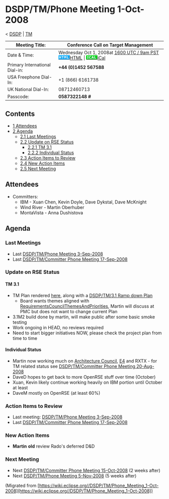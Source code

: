 

DSDP/TM/Phone Meeting 1-Oct-2008
================================

< [DSDP](https://wiki.eclipse.org/DSDP "DSDP")‎ | [TM](./TM "DSDP/TM")

| Meeting Title: | **Conference Call on Target Management** |
| --- | --- |
| Date & Time: | Wednesday Oct 1, 2008at [1600 UTC / 9am PST](http://www.timeanddate.com/worldclock/fixedtime.html?month=10&day=1&year=2008&hour=16&min=00&sec=0&p1=0)   ![Html.gif](./images/Html.gif)[HTML](http://www.google.com/calendar/embed?src=vn70im36r00qeusu8nme50cils@group.calendar.google.com&ctz=Canada/Toronto) \| ![Ical.gif](./images/Ical.gif)[iCal](http://www.google.com/calendar/ical/vn70im36r00qeusu8nme50cils@group.calendar.google.com/public/basic.ics) |
| Primary International Dial-in: | **+44 (0)1452 567588** |
| USA Freephone Dial-In: | +1 (866) 6161738 |
| UK National Dial-In: | 08712460713 |
| Passcode: | **0587322148 #** |

Contents
--------

*   [1 Attendees](#Attendees)
*   [2 Agenda](#Agenda)
    *   [2.1 Last Meetings](#Last-Meetings)
    *   [2.2 Update on RSE Status](#Update-on-RSE-Status)
        *   [2.2.1 TM 3.1](#TM-3.1)
        *   [2.2.2 Individual Status](#Individual-Status)
    *   [2.3 Action Items to Review](#Action-Items-to-Review)
    *   [2.4 New Action Items](#New-Action-Items)
    *   [2.5 Next Meeting](#Next-Meeting)

Attendees
---------

*   Committers:
    *   IBM - Xuan Chen, Kevin Doyle, Dave Dykstal, Dave McKnight
    *   Wind River - Martin Oberhuber
    *   MontaVista - Anna Dushistova

Agenda
------

### Last Meetings

*   Last [DSDP/TM/Phone Meeting 3-Sep-2008](./Phone_Meeting_3-Sep-2008 "DSDP/TM/Phone Meeting 3-Sep-2008")
*   Last [DSDP/TM/Committer Phone Meeting 17-Sep-2008](./Committer_Phone_Meeting_17-Sep-2008 "DSDP/TM/Committer Phone Meeting 17-Sep-2008")

### Update on RSE Status

#### TM 3.1

*   TM Plan rendered [here](https://www.eclipse.org/projects/project-plan.php?projectid=dsdp.tm), along with a [DSDP/TM/3.1 Ramp down Plan](./3.1_Ramp_down_Plan "DSDP/TM/3.1 Ramp down Plan")
    *   Board wants themes aligned with [RequirementsCouncilThemesAndPriorities](./RequirementsCouncilThemesAndPriorities "RequirementsCouncilThemesAndPriorities"), Martin will discuss at PMC but does not want to change current Plan
*   3.1M2 build done by martin, will make public after some basic smoke testing
*   Work ongoing in HEAD, no reviews required
*   Need to start bigger initiatives NOW, please check the project plan from time to time

#### Individual Status

*   Martin now working much on [Architecture Council](./Architecture_Council "Architecture Council"), [E4](./E4 "E4") and RXTX - for TM related status see [DSDP/TM/Committer Phone Meeting 20-Aug-2008](./DSDP/TM/Committer_Phone_Meeting_20-Aug-2008 "DSDP/TM/Committer Phone Meeting 20-Aug-2008")
*   DaveD hopes to get back to more OpenRSE stuff over time (October)
*   Xuan, Kevin likely continue working heavily on IBM portion until October at least
*   DaveM mostly on OpenRSE (at least 60%)

### Action Items to Review

*   Last meeting: [DSDP/TM/Phone Meeting 3-Sep-2008](./Phone_Meeting_3-Sep-2008 "DSDP/TM/Phone Meeting 3-Sep-2008")
*   Last [DSDP/TM/Committer Phone Meeting 17-Sep-2008](./Committer_Phone_Meeting_17-Sep-2008 "DSDP/TM/Committer Phone Meeting 17-Sep-2008")

### New Action Items

*   **Martin** **old** review Rado's deferred D&D

### Next Meeting

*   Next [DSDP/TM/Committer Phone Meeting 15-Oct-2008](./Committer_Phone_Meeting_15-Oct-2008 "DSDP/TM/Committer Phone Meeting 15-Oct-2008") (2 weeks after)
*   Next [DSDP/TM/Phone Meeting 5-Nov-2008](./Phone_Meeting_5-Nov-2008 "DSDP/TM/Phone Meeting 5-Nov-2008") (5 weeks after)


(Migrated from [https://wiki.eclipse.org//DSDP/TM/Phone_Meeting_1-Oct-2008](https://wiki.eclipse.org//DSDP/TM/Phone_Meeting_1-Oct-2008))